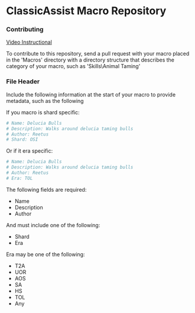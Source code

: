 # ClassicAssist Macro Repository

### Contributing

[Video Instructional](https://www.youtube.com/watch?v=KqCGBJo-O_I&feature=youtu.be)

To contribute to this repository, send a pull request with your macro placed in the 'Macros' directory with a directory structure that describes the category of your macro, such as 'Skills\Animal Taming'

### File Header

Include the following information at the start of your macro to provide metadata, such as the following

If you macro is shard specific:

```py
# Name: Delucia Bulls
# Description: Walks around delucia taming bulls
# Author: Reetus
# Shard: OSI
```

Or if it era specific:

```py
# Name: Delucia Bulls
# Description: Walks around delucia taming bulls
# Author: Reetus
# Era: TOL
```

The following fields are required:
* Name
* Description
* Author

And must include one of the following:
* Shard
* Era

Era may be one of the following:
* T2A
* UOR
* AOS
* SA
* HS
* TOL
* Any
